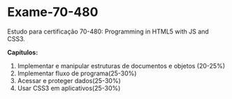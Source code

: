 # Exame-70-480
Estudo para certificação 70-480: Programming in HTML5 with JS and CSS3.

**Capítulos:**

1. Implementar e manipular estruturas de documentos e objetos (20-25%)
2. Implementar fluxo de programa(25-30%)
3. Acessar e proteger dados(25-30%)
4. Usar CSS3 em aplicativos(25-30%)